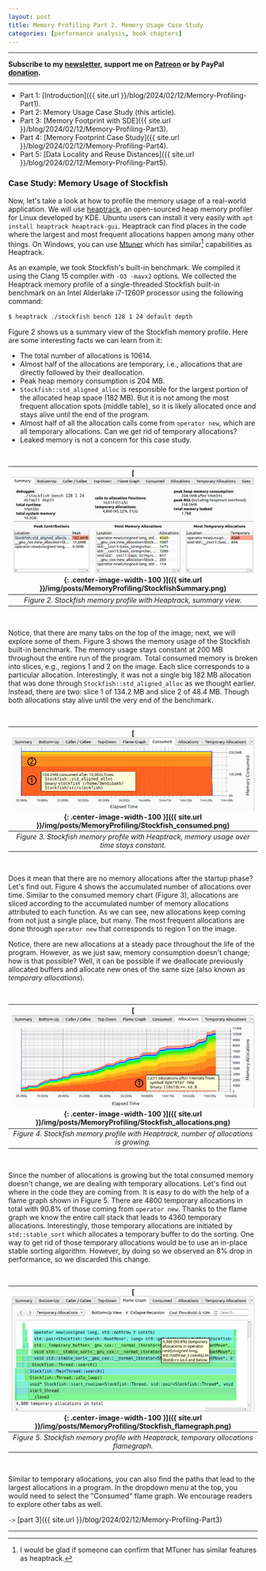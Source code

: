 ```yaml
---
layout: post
title: Memory Profiling Part 2. Memory Usage Case Study
categories: [performance analysis, book chapters]
---
```


------

**Subscribe to my [newsletter](https://products.easyperf.net/newsletter), support me on [Patreon](https://www.patreon.com/dendibakh) or by PayPal [donation](https://www.paypal.com/cgi-bin/webscr?cmd=_donations&business=TBM3NW8TKTT34&currency_code=USD&source=url).**

------

- Part 1: [Introduction]({{ site.url }}/blog/2024/02/12/Memory-Profiling-Part1).
- Part 2: Memory Usage Case Study (this article).
- Part 3: [Memory Footprint with SDE]({{ site.url }}/blog/2024/02/12/Memory-Profiling-Part3).
- Part 4: [Memory Footprint Case Study]({{ site.url }}/blog/2024/02/12/Memory-Profiling-Part4).
- Part 5: [Data Locality and Reuse Distances]({{ site.url }}/blog/2024/02/12/Memory-Profiling-Part5).

### Case Study: Memory Usage of Stockfish

Now, let's take a look at how to profile the memory usage of a real-world application. We will use [heaptrack](https://github.com/KDE/heaptrack), an open-sourced heap memory profiler for Linux developed by KDE. Ubuntu users can install it very easily with `apt install heaptrack heaptrack-gui`. Heaptrack can find places in the code where the largest and most frequent allocations happen among many other things. On Windows, you can use [Mtuner](https://github.com/milostosic/MTuner) which has similar[^4] capabilities as Heaptrack.

As an example, we took Stockfish's built-in benchmark. We compiled it using the Clang 15 compiler with `-O3 -mavx2` options. We collected the Heaptrack memory profile of a single-threaded Stockfish built-in benchmark on an Intel Alderlake i7-1260P processor using the following command:

```bash
$ heaptrack ./stockfish bench 128 1 24 default depth
```

Figure 2 shows us a summary view of the Stockfish memory profile. Here are some interesting facts we can learn from it:

- The total number of allocations is 10614.
- Almost half of the allocations are temporary, i.e., allocations that are directly followed by their deallocation.
- Peak heap memory consumption is 204 MB.
- `Stockfish::std_aligned_alloc` is responsible for the largest portion of the allocated heap space (182 MB). But it is not among the most frequent allocation spots (middle table), so it is likely allocated once and stays alive until the end of the program.
- Almost half of all the allocation calls come from `operator new`, which are all temporary allocations. Can we get rid of temporary allocations?
- Leaked memory is not a concern for this case study.

<br/>

| [![](/img/posts/MemoryProfiling/StockfishSummary.png){: .center-image-width-100 }]({{ site.url }}/img/posts/MemoryProfiling/StockfishSummary.png) | 
|:--:| 
| *Figure 2. Stockfish memory profile with Heaptrack, summary view.* |

<br/>

Notice, that there are many tabs on the top of the image; next, we will explore some of them. Figure 3 shows the memory usage of the Stockfish built-in benchmark. The memory usage stays constant at 200 MB throughout the entire run of the program. Total consumed memory is broken into slices, e.g., regions 1 and 2 on the image. Each slice corresponds to a particular allocation. Interestingly, it was not a single big 182 MB allocation that was done through `Stockfish::std_aligned_alloc` as we thought earlier. Instead, there are two: slice 1 of 134.2 MB and slice 2 of 48.4 MB. Though both allocations stay alive until the very end of the benchmark. 

<br/>

| [![](/img/posts/MemoryProfiling/Stockfish_consumed.png){: .center-image-width-100 }]({{ site.url }}/img/posts/MemoryProfiling/Stockfish_consumed.png) | 
|:--:| 
| *Figure 3. Stockfish memory profile with Heaptrack, memory usage over time stays constant.* |

<br/>

Does it mean that there are no memory allocations after the startup phase? Let's find out. Figure 4 shows the accumulated number of allocations over time. Similar to the consumed memory chart (Figure 3), allocations are sliced according to the accumulated number of memory allocations attributed to each function. As we can see, new allocations keep coming from not just a single place, but many. The most frequent allocations are done through `operator new` that corresponds to region 1 on the image.

Notice, there are new allocations at a steady pace throughout the life of the program. However, as we just saw, memory consumption doesn't change; how is that possible? Well, it can be possible if we deallocate previously allocated buffers and allocate new ones of the same size (also known as *temporary allocations*).

<br/>

| [![](/img/posts/MemoryProfiling/Stockfish_allocations.png){: .center-image-width-100 }]({{ site.url }}/img/posts/MemoryProfiling/Stockfish_allocations.png) | 
|:--:| 
| *Figure 4. Stockfish memory profile with Heaptrack, number of allocations is growing.* |

<br/>

Since the number of allocations is growing but the total consumed memory doesn't change, we are dealing with temporary allocations. Let's find out where in the code they are coming from. It is easy to do with the help of a flame graph shown in Figure 5. There are 4800 temporary allocations in total with 90.8% of those coming from `operator new`. Thanks to the flame graph we know the entire call stack that leads to 4360 temporary allocations. Interestingly, those temporary allocations are initiated by `std::stable_sort` which allocates a temporary buffer to do the sorting. One way to get rid of those temporary allocations would be to use an in-place stable sorting algorithm. However, by doing so we observed an 8% drop in performance, so we discarded this change.

<br/>

| [![](/img/posts/MemoryProfiling/Stockfish_flamegraph.png){: .center-image-width-100 }]({{ site.url }}/img/posts/MemoryProfiling/Stockfish_flamegraph.png) | 
|:--:| 
| *Figure 5. Stockfish memory profile with Heaptrack, temporary allocations flamegraph.* |

<br/>

Similar to temporary allocations, you can also find the paths that lead to the largest allocations in a program. In the dropdown menu at the top, you would need to select the "Consumed" flame graph. We encourage readers to explore other tabs as well.

`->` [part 3]({{ site.url }}/blog/2024/02/12/Memory-Profiling-Part3)

---

[^4]: I would be glad if someone can confirm that MTuner has similar features as heaptrack.